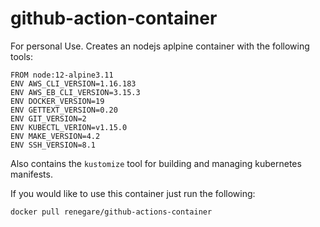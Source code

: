 # github-action-container

For personal Use. Creates an nodejs aplpine  container with the following tools:

```
FROM node:12-alpine3.11
ENV AWS_CLI_VERSION=1.16.183
ENV AWS_EB_CLI_VERSION=3.15.3
ENV DOCKER_VERSION=19
ENV GETTEXT_VERSION=0.20
ENV GIT_VERSION=2
ENV KUBECTL_VERION=v1.15.0
ENV MAKE_VERSION=4.2
ENV SSH_VERSION=8.1
```

Also contains the `kustomize` tool for building and managing kubernetes manifests.

If you would like to use this container just run the following:

```
docker pull renegare/github-actions-container
```